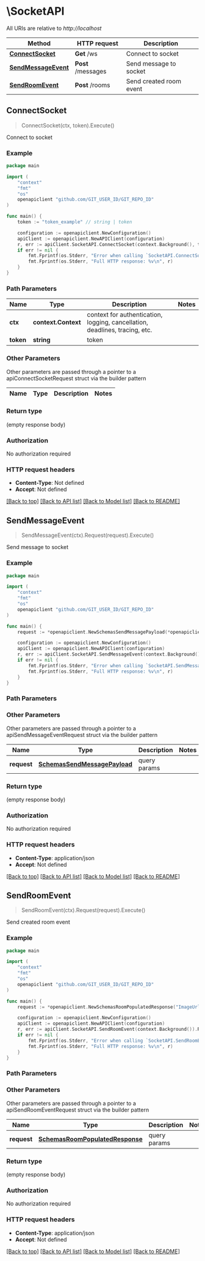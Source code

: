 # \SocketAPI

All URIs are relative to *http://localhost*

Method | HTTP request | Description
------------- | ------------- | -------------
[**ConnectSocket**](SocketAPI.md#ConnectSocket) | **Get** /ws | Connect to socket
[**SendMessageEvent**](SocketAPI.md#SendMessageEvent) | **Post** /messages | Send message to socket
[**SendRoomEvent**](SocketAPI.md#SendRoomEvent) | **Post** /rooms | Send created room event



## ConnectSocket

> ConnectSocket(ctx, token).Execute()

Connect to socket

### Example

```go
package main

import (
	"context"
	"fmt"
	"os"
	openapiclient "github.com/GIT_USER_ID/GIT_REPO_ID"
)

func main() {
	token := "token_example" // string | token

	configuration := openapiclient.NewConfiguration()
	apiClient := openapiclient.NewAPIClient(configuration)
	r, err := apiClient.SocketAPI.ConnectSocket(context.Background(), token).Execute()
	if err != nil {
		fmt.Fprintf(os.Stderr, "Error when calling `SocketAPI.ConnectSocket``: %v\n", err)
		fmt.Fprintf(os.Stderr, "Full HTTP response: %v\n", r)
	}
}
```

### Path Parameters


Name | Type | Description  | Notes
------------- | ------------- | ------------- | -------------
**ctx** | **context.Context** | context for authentication, logging, cancellation, deadlines, tracing, etc.
**token** | **string** | token | 

### Other Parameters

Other parameters are passed through a pointer to a apiConnectSocketRequest struct via the builder pattern


Name | Type | Description  | Notes
------------- | ------------- | ------------- | -------------


### Return type

 (empty response body)

### Authorization

No authorization required

### HTTP request headers

- **Content-Type**: Not defined
- **Accept**: Not defined

[[Back to top]](#) [[Back to API list]](../README.md#documentation-for-api-endpoints)
[[Back to Model list]](../README.md#documentation-for-models)
[[Back to README]](../README.md)


## SendMessageEvent

> SendMessageEvent(ctx).Request(request).Execute()

Send message to socket

### Example

```go
package main

import (
	"context"
	"fmt"
	"os"
	openapiclient "github.com/GIT_USER_ID/GIT_REPO_ID"
)

func main() {
	request := *openapiclient.NewSchemasSendMessagePayload(*openapiclient.NewSchemasMessageResponse("Message_example", "MessageId_example", []openapiclient.SchemasMessageReader{*openapiclient.NewSchemasMessageReader("ImageUrl_example", "Name_example", "ReadDate_example", "UserId_example")}, "OwnerId_example", "OwnerImageUrl_example", "OwnerName_example", "RoomId_example"), []string{"Users_example"}) // SchemasSendMessagePayload | query params

	configuration := openapiclient.NewConfiguration()
	apiClient := openapiclient.NewAPIClient(configuration)
	r, err := apiClient.SocketAPI.SendMessageEvent(context.Background()).Request(request).Execute()
	if err != nil {
		fmt.Fprintf(os.Stderr, "Error when calling `SocketAPI.SendMessageEvent``: %v\n", err)
		fmt.Fprintf(os.Stderr, "Full HTTP response: %v\n", r)
	}
}
```

### Path Parameters



### Other Parameters

Other parameters are passed through a pointer to a apiSendMessageEventRequest struct via the builder pattern


Name | Type | Description  | Notes
------------- | ------------- | ------------- | -------------
 **request** | [**SchemasSendMessagePayload**](SchemasSendMessagePayload.md) | query params | 

### Return type

 (empty response body)

### Authorization

No authorization required

### HTTP request headers

- **Content-Type**: application/json
- **Accept**: Not defined

[[Back to top]](#) [[Back to API list]](../README.md#documentation-for-api-endpoints)
[[Back to Model list]](../README.md#documentation-for-models)
[[Back to README]](../README.md)


## SendRoomEvent

> SendRoomEvent(ctx).Request(request).Execute()

Send created room event

### Example

```go
package main

import (
	"context"
	"fmt"
	"os"
	openapiclient "github.com/GIT_USER_ID/GIT_REPO_ID"
)

func main() {
	request := *openapiclient.NewSchemasRoomPopulatedResponse("ImageUrl_example", []openapiclient.SchemasMessageResponse{*openapiclient.NewSchemasMessageResponse("Message_example", "MessageId_example", []openapiclient.SchemasMessageReader{*openapiclient.NewSchemasMessageReader("ImageUrl_example", "Name_example", "ReadDate_example", "UserId_example")}, "OwnerId_example", "OwnerImageUrl_example", "OwnerName_example", "RoomId_example")}, "Name_example", "RoomId_example", "RoomType_example", []openapiclient.SchemasUserResponse{*openapiclient.NewSchemasUserResponse("ImageUrl_example", "Name_example", "Role_example", "UserId_example")}) // SchemasRoomPopulatedResponse | query params

	configuration := openapiclient.NewConfiguration()
	apiClient := openapiclient.NewAPIClient(configuration)
	r, err := apiClient.SocketAPI.SendRoomEvent(context.Background()).Request(request).Execute()
	if err != nil {
		fmt.Fprintf(os.Stderr, "Error when calling `SocketAPI.SendRoomEvent``: %v\n", err)
		fmt.Fprintf(os.Stderr, "Full HTTP response: %v\n", r)
	}
}
```

### Path Parameters



### Other Parameters

Other parameters are passed through a pointer to a apiSendRoomEventRequest struct via the builder pattern


Name | Type | Description  | Notes
------------- | ------------- | ------------- | -------------
 **request** | [**SchemasRoomPopulatedResponse**](SchemasRoomPopulatedResponse.md) | query params | 

### Return type

 (empty response body)

### Authorization

No authorization required

### HTTP request headers

- **Content-Type**: application/json
- **Accept**: Not defined

[[Back to top]](#) [[Back to API list]](../README.md#documentation-for-api-endpoints)
[[Back to Model list]](../README.md#documentation-for-models)
[[Back to README]](../README.md)

